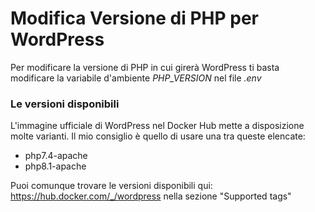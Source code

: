 # Modifica Versione di PHP per WordPress

Per modificare la versione di PHP in cui girerà WordPress ti basta modificare la variabile d'ambiente <em>PHP_VERSION</em> nel file <em>.env</em>

### Le versioni disponibili

L'immagine ufficiale di WordPress nel Docker Hub mette a disposizione molte varianti. Il mio consiglio è quello di usare una tra queste elencate:

<ul>
<li>php7.4-apache</li>
<li>php8.1-apache</li>
</ul>

Puoi comunque trovare le versioni disponibili qui: https://hub.docker.com/_/wordpress nella sezione "Supported tags"